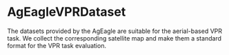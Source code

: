 # AgEagleVPRDataset
The datasets provided by the AgEagle are suitable for the aerial-based VPR task. We collect the corresponding satellite map and make them a standard format for the VPR task evaluation.
